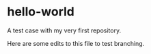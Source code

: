 # hello-world
A test case with my very first repository.

Here are some edits to this file to test branching.
